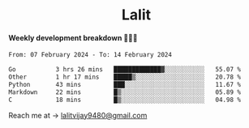 <h1 align="center">Lalit</h1>

#### Weekly development breakdown 👨🏻‍💻
<!--START_SECTION:waka-->

```txt
From: 07 February 2024 - To: 14 February 2024

Go           3 hrs 26 mins   █████████████▓░░░░░░░░░░░   55.07 %
Other        1 hr 17 mins    █████▒░░░░░░░░░░░░░░░░░░░   20.78 %
Python       43 mins         ███░░░░░░░░░░░░░░░░░░░░░░   11.67 %
Markdown     22 mins         █▒░░░░░░░░░░░░░░░░░░░░░░░   05.89 %
C            18 mins         █▒░░░░░░░░░░░░░░░░░░░░░░░   04.98 %
```

<!--END_SECTION:waka-->

Reach me at → lalitvijay9480@gmail.com
